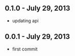 0.1.0 - July 29, 2013
---------------------
* updating api

0.0.1 - July 29, 2013
---------------------
* first commit
